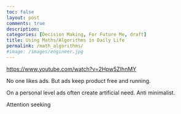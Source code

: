 ```yaml
---
toc: false
layout: post
comments: true
description:
categories: [Decision Making, For Future Me, draft]
title: Using Maths/Algorithms in Daily Life
permalink: /math_algorithms/
#image: /images/engineer.jpg
---
```



https://www.youtube.com/watch?v=2Hpw5ZIhnMY

No one likes ads. But ads keep product free and running.

On a personal level ads often create artificial need. Anti minimalist.

Attention seeking 